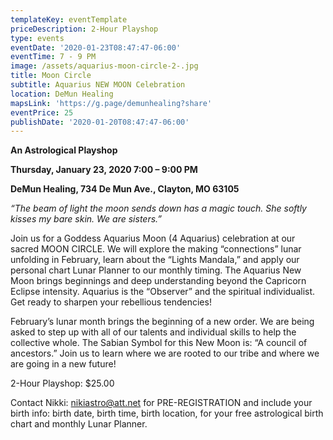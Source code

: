 ```yaml
---
templateKey: eventTemplate
priceDescription: 2-Hour Playshop
type: events
eventDate: '2020-01-23T08:47:47-06:00'
eventTime: 7 - 9 PM
image: /assets/aquarius-moon-circle-2-.jpg
title: Moon Circle
subtitle: Aquarius NEW MOON Celebration
location: DeMun Healing
mapsLink: 'https://g.page/demunhealing?share'
eventPrice: 25
publishDate: '2020-01-20T08:47:47-06:00'
---
```

**An Astrological Playshop**

**Thursday, January 23, 2020   7:00 – 9:00 PM**

**DeMun Healing, 734 De Mun Ave., Clayton, MO 63105**

_“The beam of light the moon sends down has a magic touch.  She softly kisses my bare skin.  We are sisters.”_

Join us for a Goddess Aquarius Moon (4 Aquarius) celebration at our sacred MOON CIRCLE.  We will explore the making “connections” lunar unfolding in February, learn about the “Lights Mandala,” and apply our personal chart Lunar Planner to our monthly timing.  The Aquarius New Moon brings beginnings and deep understanding beyond the Capricorn Eclipse intensity.  Aquarius is the “Observer” and the spiritual individualist.  Get ready to sharpen your rebellious tendencies!

February’s lunar month brings the beginning of a new order.  We are being asked to step up with all of our talents and individual skills to help the collective whole.  The Sabian Symbol for this New Moon is: “A council of ancestors.”  Join us to learn where we are rooted to our tribe and where we are going in a new future!

2-Hour Playshop: $25.00 

Contact Nikki: nikiastro@att.net for PRE-REGISTRATION and include your birth info: birth date, birth time, birth location, for your free astrological birth chart and monthly Lunar Planner.
